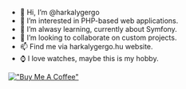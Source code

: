 - 👋 Hi, I’m @harkalygergo
- 👀 I’m interested in PHP-based web applications.
- 🌱 I’m alwasy learning, currently about Symfony. 
- 💞️ I’m looking to collaborate on custom projects.
- 📫 Find me via harkalygergo.hu website.
- ⌚ I love watches, maybe this is my hobby.

[!["Buy Me A Coffee"](https://www.buymeacoffee.com/assets/img/custom_images/orange_img.png)](https://www.buymeacoffee.com/harkalygergo)

<!---
harkalygergo/harkalygergo is a ✨ special ✨ repository because its `README.md` (this file) appears on your GitHub profile.
You can click the Preview link to take a look at your changes.
--->

